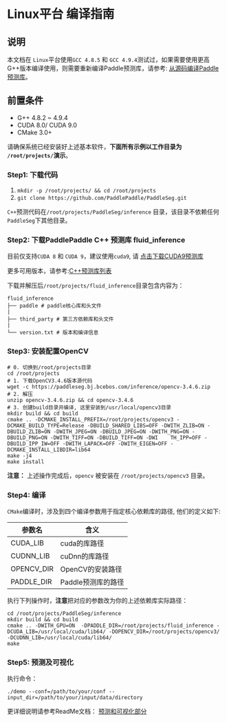 # Linux平台 编译指南

## 说明
本文档在 `Linux`平台使用`GCC 4.8.5` 和 `GCC 4.9.4`测试过，如果需要使用更高G++版本编译使用，则需要重新编译Paddle预测库，请参考: [从源码编译Paddle预测库](https://www.paddlepaddle.org.cn/documentation/docs/zh/develop/advanced_usage/deploy/inference/build_and_install_lib_cn.html#id15)。

## 前置条件
* G++ 4.8.2 ~ 4.9.4
* CUDA 8.0/ CUDA 9.0
* CMake 3.0+

请确保系统已经安装好上述基本软件，**下面所有示例以工作目录为 `/root/projects/`演示**。

### Step1: 下载代码

1. `mkdir -p /root/projects/ && cd /root/projects`
2. `git clone https://github.com/PaddlePaddle/PaddleSeg.git`

`C++`预测代码在`/root/projects/PaddleSeg/inference` 目录，该目录不依赖任何`PaddleSeg`下其他目录。


### Step2: 下载PaddlePaddle C++ 预测库 fluid_inference

目前仅支持`CUDA 8` 和 `CUDA 9`，建议使用`cuda9`, 请 [点击下载CUDA9预测库](https://paddle-inference-lib.bj.bcebos.com/latest-gpu-cuda9-cudnn7-avx-mkl/fluid_inference.tgz)

更多可用版本，请参考:[C++预测库列表](https://www.paddlepaddle.org.cn/documentation/docs/zh/develop/advanced_usage/deploy/inference/build_and_install_lib_cn.html)


下载并解压后`/root/projects/fluid_inference`目录包含内容为：
```
fluid_inference
├── paddle # paddle核心库和头文件
|
├── third_party # 第三方依赖库和头文件
|
└── version.txt # 版本和编译信息
```

### Step3: 安装配置OpenCV

```shell
# 0. 切换到/root/projects目录
cd /root/projects
# 1. 下载OpenCV3.4.6版本源代码
wget -c https://paddleseg.bj.bcebos.com/inference/opencv-3.4.6.zip
# 2. 解压
unzip opencv-3.4.6.zip && cd opencv-3.4.6
# 3. 创建build目录并编译, 这里安装到/usr/local/opencv3目录
mkdir build && cd build
cmake .. -DCMAKE_INSTALL_PREFIX=/root/projects/opencv3 -DCMAKE_BUILD_TYPE=Release -DBUILD_SHARED_LIBS=OFF -DWITH_ZLIB=ON -DBUILD_ZLIB=ON -DWITH_JPEG=ON -DBUILD_JPEG=ON -DWITH_PNG=ON -DBUILD_PNG=ON -DWITH_TIFF=ON -DBUILD_TIFF=ON -DWI    TH_IPP=OFF -DBUILD_IPP_IW=OFF -DWITH_LAPACK=OFF -DWITH_EIGEN=OFF -DCMAKE_INSTALL_LIBDIR=lib64
make -j4
make install
```

**注意：** 上述操作完成后，`opencv` 被安装在 `/root/projects/opencv3` 目录。

### Step4: 编译

`CMake`编译时，涉及到四个编译参数用于指定核心依赖库的路径, 他们的定义如下:

|  参数名   | 含义  |
|  ----  | ----  |
| CUDA_LIB  | cuda的库路径 |
| CUDNN_LIB | cuDnn的库路径|
| OPENCV_DIR  | OpenCV的安装路径 |
| PADDLE_DIR | Paddle预测库的路径 |

执行下列操作时，**注意**把对应的参数改为你的上述依赖库实际路径：

```shell
cd /root/projects/PaddleSeg/inference
mkdir build && cd build
cmake .. -DWITH_GPU=ON  -DPADDLE_DIR=/root/projects/fluid_inference -DCUDA_LIB=/usr/local/cuda/lib64/ -DOPENCV_DIR=/root/projects/opencv3/ -DCUDNN_LIB=/usr/local/cuda/lib64/
make
```


### Step5: 预测及可视化

执行命令：

```
./demo --conf=/path/to/your/conf --input_dir=/path/to/your/input/data/directory
```

更详细说明请参考ReadMe文档： [预测和可视化部分](../README.md)



